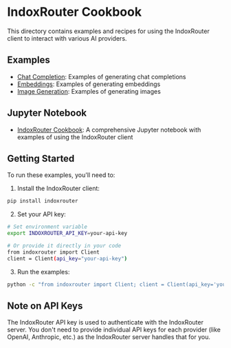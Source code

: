 # IndoxRouter Cookbook

This directory contains examples and recipes for using the IndoxRouter client to interact with various AI providers.

## Examples

- [Chat Completion](chat_completion.md): Examples of generating chat completions
- [Embeddings](embeddings.md): Examples of generating embeddings
- [Image Generation](image_generation.md): Examples of generating images

## Jupyter Notebook

- [IndoxRouter Cookbook](indoxRouter_cookbook.ipynb): A comprehensive Jupyter notebook with examples of using the IndoxRouter client

## Getting Started

To run these examples, you'll need to:

1. Install the IndoxRouter client:

```bash
pip install indoxrouter
```

2. Set your API key:

```bash
# Set environment variable
export INDOXROUTER_API_KEY=your-api-key

# Or provide it directly in your code
from indoxrouter import Client
client = Client(api_key="your-api-key")
```

3. Run the examples:

```bash
python -c "from indoxrouter import Client; client = Client(api_key='your_api_key'); print(client.chat([{'role': 'user', 'content': 'Hello!'}]))"
```

## Note on API Keys

The IndoxRouter API key is used to authenticate with the IndoxRouter server. You don't need to provide individual API keys for each provider (like OpenAI, Anthropic, etc.) as the IndoxRouter server handles that for you.
